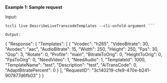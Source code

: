 **Example 1: Sample request**



Input: 

```
tccli live DescribeLiveTranscodeTemplates --cli-unfold-argument ```

Output: 
```
{
    "Response": {
        "Templates": [
            {
                "Vcodec": "h265",
                "VideoBitrate": 30,
                "Avodec": "aac",
                "AudioBitrate": 15,
                "Width": 250,
                "Height": 250,
                "Fps": 30,
                "Gop": 3,
                "Rotate": 0,
                "Profile": "main",
                "BitrateToOrig": 0,
                "HeightToOrig": 0,
                "FpsToOirg": 0,
                "NeedVideo": 1,
                "NeedAudio": 1,
                "TemplateId": 1000,
                "TemplateName": "test",
                "Description": "test",
                "AiTransCode": 0,
                "AdaptBitratePercent": 0
            }
        ],
        "RequestID": "3c140219-cfe9-470e-b241-907877d6fb03"
    }
}
```

